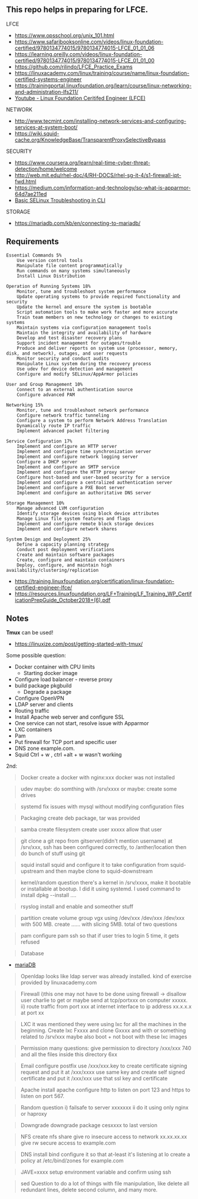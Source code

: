 ## This repo helps in preparing for LFCE.
LFCE
- https://www.opsschool.org/unix_101.html
- https://www.safaribooksonline.com/videos/linux-foundation-certified/9780134774015/9780134774015-LFCE_01_01_06
- https://learning.oreilly.com/videos/linux-foundation-certified/9780134774015/9780134774015-LFCE_01_01_00
- https://github.com/rilindo/LFCE_Practice_Exams
- https://linuxacademy.com/linux/training/course/name/linux-foundation-certified-systems-engineer
- https://trainingportal.linuxfoundation.org/learn/course/linux-networking-and-administration-lfs211/
- [Youtube - Linux Foundation Ceritifed Engineer (LFCE)](https://www.youtube.com/watch?v=D0Xob4DGbFQ)

NETWORK
- http://www.tecmint.com/installing-network-services-and-configuring-services-at-system-boot/
- https://wiki.squid-cache.org/KnowledgeBase/TransparentProxySelectiveBypass

SECURITY
- https://www.coursera.org/learn/real-time-cyber-threat-detection/home/welcome
- http://web.mit.edu/rhel-doc/4/RH-DOCS/rhel-sg-it-4/s1-firewall-ipt-fwd.html
- https://medium.com/information-and-technology/so-what-is-apparmor-64d7ae211ed
- [ Basic SELinux Troubleshooting in CLI ](https://access.redhat.com/articles/2191331)

STORAGE
- https://mariadb.com/kb/en/connecting-to-mariadb/


## Requirements

    Essential Commands 5%
        Use version control tools
        Manipulate file content programmatically
        Run commands on many systems simultaneously
        Install Linux Distribution

    Operation of Running Systems 18%
        Monitor, tune and troubleshoot system performance
        Update operating systems to provide required functionality and security
        Update the kernel and ensure the system is bootable
        Script automation tools to make work faster and more accurate
        Train team members on new technology or changes to existing systems
        Maintain systems via configuration management tools
        Maintain the integrity and availability of hardware
        Develop and test disaster recovery plans
        Support incident management for outages/trouble
        Produce and deliver reports on system use (processor, memory, disk, and network), outages, and user requests
        Monitor security and conduct audits
        Manipulate Linux system during the recovery process
        Use udev for device detection and management
        Configure and modify SELinux/AppArmor policies

    User and Group Management 10%
        Connect to an external authentication source
        Configure advanced PAM

    Networking 15%
        Monitor, tune and troubleshoot network performance
        Configure network traffic tunneling
        Configure a system to perform Network Address Translation
        Dynamically route IP traffic
        Implement advanced packet filtering

    Service Configuration 17%
        Implement and configure an HTTP server
        Implement and configure time synchronization server
        Implement and configure network logging server
        Configure a DHCP server
        Implement and configure an SMTP service
        Implement and configure the HTTP proxy server
        Configure host-based and user-based security for a service
        Implement and configure a centralized authentication server
        Implement and configure a PXE Boot server
        Implement and configure an authoritative DNS server

    Storage Management 10%
        Manage advanced LVM configuration
        Identify storage devices using block device attributes
        Manage Linux file system features and flags
        Implement and configure remote block storage devices
        Implement and configure network shares

    System Design and Deployment 25%
        Define a capacity planning strategy
        Conduct post deployment verifications
        Create and maintain software packages
        Create, configure and maintain containers
        Deploy, configure, and maintain high availability/clustering/replication

- https://training.linuxfoundation.org/certification/linux-foundation-certified-engineer-lfce/
- https://resources.linuxfoundation.org/LF+Training/LF_Training_WP_CertificationPrepGuide_October2018+(6).pdf


## Notes
**Tmux** can be used!
- https://linuxize.com/post/getting-started-with-tmux/

Some possible question:
- Docker container with CPU limits
    - Starting docker image
- Configure  load balancer - reverse proxy
- build package pkgbuild
    - Degrade a package
- Configure OpenVPN
- LDAP server and clients
- Routing traffic
- Install Apache web server and configure SSL
- One service can not start, resolve issue with Apparmor
- LXC containers
- Pam
- Put firewall for TCP port and specific user
- DNS zone example.com.
- Squid
Ctrl + w , ctrl +alt + w wasn't working 

2nd: 

>Docker
create a docker with nginx:xxx 
docker was not installed

>udev
maybe: do somthing with /srv/xxxx
or maybe: create some drives

>systemd
fix issues with mysql without modifying configuration files

>Packaging
create deb package, tar was provided 

>samba
create filesystem 
create user xxxxx
allow that user

>git
clone a git repo from gitserver(didn't mention username) at /srv/xxx, ssh has been configured correctly, to /anther/location
then do bunch of stuff using git

>squid
install squid and configure it to take configuration from squid-upstream and then maybe clone to squid-downstream

>kernel/random question
there's a kernel in /srv/xxxx, make it bootable or installable at bootup. I did it using systemd. I used command to install dpkg --install ....

>rsyslog
install and enable and someother stuff

>partition
create volume group vgx using /dev/xxx /dev/xxx /dev/xxx with 500 MB. 
create ...... with slicing 5MB. 
total of two questions

>pam
configure pam ssh so that if user tries to login 5 time, it gets refused

>Database
- [mariaDB](mariadb.md)

>Openldap
looks like ldap server was already installed. kind of exercise provided by linuxacademy.com

>Firewall
i)this one may not have to be done using firewall -> disallow user charlie to get or maybe send at tcp/portxxx on computer xxxxx. 
ii) route traffic from port xxx at internet interface to ip address xx.x.x.x at port xx 

>LXC
it was mentioned they were using lxc for all the machines in the beginning. Create lxc Fxxxx and clone Gxxxx and with or something related to /srv/xxx
maybe also boot + not boot with these lxc images

>Permission
many questions: give permission to directory /xxx/xxx 740 and all the files inside this directory 6xx

>Email
configure postfix
use /xxx/xxx.key to create certificate signing request and put it at /xxx/xxxx
use same key and create self signed certificate and put it /xxx/xxx
use that ssl key and certificate

>Apache
install apache
configure http to listen on port 123 and https to listen on port 567.

>Random question
i) failsafe to server xxxxxxx
ii do it using only nginx or haproxy

>Downgrade 
downgrade package cesxxxx to last version

>NFS
create nfs share 
give ro insecure access to network xx.xx.xx.xx
give rw secure access to example.com

>DNS
install bind
configure it so that at-least it's listening at lo 
create a policy at /etc/bind/zones for example.com

>JAVE=xxxx
setup environment variable and confirm using ssh

>sed
Question to do a lot of things with file manipulation, like delete all redundant lines, delete second column, and many more. 
